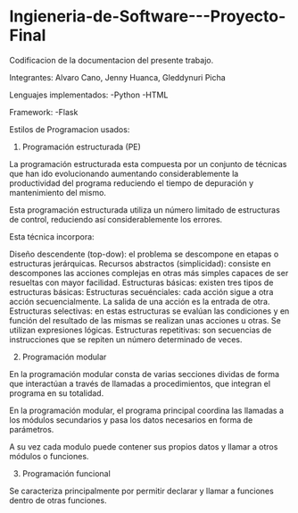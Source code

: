 # Ingieneria-de-Software---Proyecto-Final
Codificacion de la documentacion del presente trabajo.

Integrantes: Alvaro Cano, Jenny Huanca, Gleddynuri Picha

Lenguajes implementados:
-Python
-HTML

Framework:
-Flask

Estilos de Programacion usados:
1. Programación estructurada (PE)

La programación estructurada esta compuesta por un conjunto de técnicas que han ido evolucionando aumentando considerablemente la productividad del programa reduciendo el tiempo de depuración y mantenimiento del mismo.

Esta programación estructurada utiliza un número limitado de estructuras de control, reduciendo así considerablemente los errores.

Esta técnica incorpora:

Diseño descendente (top-dow): el problema se descompone en etapas o estructuras jerárquicas.
Recursos abstractos (simplicidad): consiste en descompones las acciones complejas en otras más simples capaces de ser resueltas con mayor facilidad.
Estructuras básicas: existen tres tipos de estructuras básicas:
Estructuras secuénciales: cada acción sigue a otra acción secuencialmente. La salida de una acción es la entrada de otra.
Estructuras selectivas: en estas estructuras se evalúan las condiciones y en función del resultado de las mismas se realizan unas acciones u otras. Se utilizan expresiones lógicas.
Estructuras repetitivas: son secuencias de instrucciones que se repiten un número determinado de veces.

2. Programación modular

En la programación modular consta de varias secciones dividas de forma que interactúan a través de llamadas a procedimientos, que integran el programa en su totalidad.

En la programación modular, el programa principal coordina las llamadas a los módulos secundarios y pasa los datos necesarios en forma de parámetros.

A su vez cada modulo puede contener sus propios datos y llamar a otros módulos o funciones.

3. Programación funcional

Se caracteriza principalmente por permitir declarar y llamar a funciones dentro de otras funciones.

